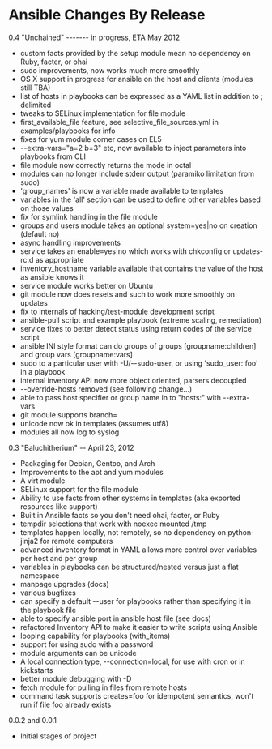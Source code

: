 Ansible Changes By Release
==========================

0.4 "Unchained" ------- in progress, ETA May 2012

* custom facts provided by the setup module mean no dependency on Ruby, facter, or ohai
* sudo improvements, now works much more smoothly
* OS X support in progress for ansible on the host and clients (modules still TBA)
* list of hosts in playbooks can be expressed as a YAML list in addition to ; delimited
* tweaks to SELinux implementation for file module
* first_available_file feature, see selective_file_sources.yml in examples/playbooks for info
* fixes for yum module corner cases on EL5
* --extra-vars="a=2 b=3" etc, now available to inject parameters into playbooks from CLI
* file module now correctly returns the mode in octal
* modules can no longer include stderr output (paramiko limitation from sudo)
* 'group_names' is now a variable made available to templates
* variables in the 'all' section can be used to define other variables based on those values
* fix for symlink handling in the file module
* groups and users module takes an optional system=yes|no on creation (default no)
* async handling improvements
* service takes an enable=yes|no which works with chkconfig or updates-rc.d as appropriate
* inventory_hostname variable available that contains the value of the host as ansible knows it
* service module works better on Ubuntu
* git module now does resets and such to work more smoothly on updates
* fix to internals of hacking/test-module development script
* ansible-pull script and example playbook (extreme scaling, remediation)
* service fixes to better detect status using return codes of the service script
* ansible INI style format can do groups of groups [groupname:children] and group vars [groupname:vars]
* sudo to a particular user with -U/--sudo-user, or using 'sudo_user: foo' in a playbook
* internal inventory API now more object oriented, parsers decoupled
* --override-hosts removed (see following change...)
* able to pass host specifier or group name in to "hosts:" with --extra-vars
* git module supports branch=
* unicode now ok in templates (assumes utf8)
* modules all now log to syslog

0.3 "Baluchitherium" -- April 23, 2012

* Packaging for Debian, Gentoo, and Arch
* Improvements to the apt and yum modules
* A virt module
* SELinux support for the file module
* Ability to use facts from other systems in templates (aka exported
resources like support)
* Built in Ansible facts so you don't need ohai, facter, or Ruby
* tempdir selections that work with noexec mounted /tmp
* templates happen locally, not remotely, so no dependency on
python-jinja2 for remote computers
* advanced inventory format in YAML allows more control over variables
per host and per group
* variables in playbooks can be structured/nested versus just a flat namespace
* manpage upgrades (docs)
* various bugfixes
* can specify a default --user for playbooks rather than specifying it
in the playbook file
* able to specify ansible port in ansible host file (see docs)
* refactored Inventory API to make it easier to write scripts using Ansible
* looping capability for playbooks (with_items)
* support for using sudo with a password
* module arguments can be unicode
* A local connection type, --connection=local,  for use with cron or
in kickstarts
* better module debugging with -D
* fetch module for pulling in files from remote hosts
* command task supports creates=foo for idempotent semantics, won't
run if file foo already exists 

0.0.2 and 0.0.1

* Initial stages of project

